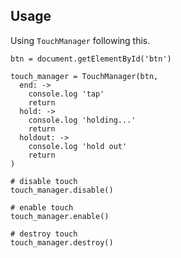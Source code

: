 ## Usage

Using `TouchManager` following this.

	btn = document.getElementById('btn')

	touch_manager = TouchManager(btn, 
	  end: ->
	    console.log 'tap'
	    return
	  hold: ->
	    console.log 'holding...'
	    return
	  holdout: ->
	    console.log 'hold out'
	    return
	)

	# disable touch
	touch_manager.disable()

	# enable touch
	touch_manager.enable()

	# destroy touch
	touch_manager.destroy()
